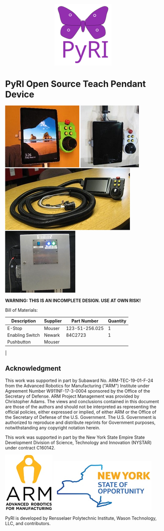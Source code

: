 <p align="center">
<img src="./doc/figures/pyri_logo_web.svg" height="200"/>
</p>

# PyRI Open Source Teach Pendant Device

![](doc/figures/surface_pendant1.jpg) ![](doc/figures/surface_pendant2.jpg) ![](doc/figures/raspi_pendant.jpg) ![](doc/figures/runtime_computer.jpg)

**WARNING: THIS IS AN INCOMPLETE DESIGN. USE AT OWN RISK!**

Bill of Materials:

| Description | Supplier | Part Number | Quantity |
| ---         | ---      | ---         | ---      |
| E-Stop      | Mouser   | 123-51-256.025 | 1        |
| Enabling Switch | Newark | 84C2723 | 1 |
| Pushbutton  | Mouser   |
| 

## Acknowledgment

This work was supported in part by Subaward No. ARM-TEC-19-01-F-24 from the Advanced Robotics for Manufacturing ("ARM") Institute under Agreement Number W911NF-17-3-0004 sponsored by the Office of the Secretary of Defense. ARM Project Management was provided by Christopher Adams. The views and conclusions contained in this document are those of the authors and should not be interpreted as representing the official policies, either expressed or implied, of either ARM or the Office of the Secretary of Defense of the U.S. Government. The U.S. Government is authorized to reproduce and distribute reprints for Government purposes, notwithstanding any copyright notation herein.

This work was supported in part by the New York State Empire State Development Division of Science, Technology and Innovation (NYSTAR) under contract C160142. 

![](doc/figures/arm_logo.jpg) ![](doc/figures/nys_logo.jpg)

PyRI is developed by Rensselaer Polytechnic Institute, Wason Technology, LLC, and contributors.
